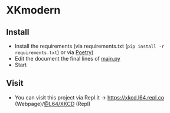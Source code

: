 # XKmodern
## Install
- Install the requirements (via requirements.txt (`pip install -r requirements.txt`) or via [Poetry](https://python-poetry.org))
- Edit the document the final lines of [main.py](main.py)
- Start
## Visit
- You can visit this project via Repl.it -> https://xkcd.l64.repl.co (Webpage)/[@L64/XKCD](https://repl.it/@L64/XKCD) (Repl)
